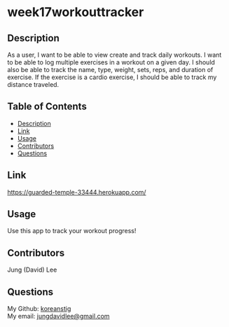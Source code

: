 <h1>week17workouttracker</h1>

## Description
As a user, I want to be able to view create and track daily workouts. I want to be able to log multiple exercises in a workout on a given day. I should also be able to track the name, type, weight, sets, reps, and duration of exercise. If the exercise is a cardio exercise, I should be able to track my distance traveled.

## Table of Contents
- [Description](#description)
- [Link](#link)
- [Usage](#usage)
- [Contributors](#contributors)
- [Questions](#questions)


## Link
https://guarded-temple-33444.herokuapp.com/

## Usage
Use this app to track your workout progress!

## Contributors
Jung (David) Lee

## Questions
My Github: [koreanstig](https://github.com/koreanstig)<br />
My email: jungdavidlee@gmail.com<br />